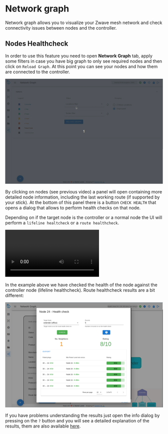 # Network graph

Network graph allows you to visualize your Zwave mesh network and check connectivity issues between nodes and the controller.

## Nodes Healthcheck

In order to use this feature you need to open **Network Graph** tab, apply some filters in case you have big graph to only see required nodes and then click on `Reload Graph`. At this point you can see your nodes and how them are connected to the controller.

![Load Graph](../_images/load_graph.gif)

By clicking on nodes (see previous video) a panel will open containing more detailed node information, including the last working route (if supported by your stick). At the bottom of this panel there is a button `CHECK HEALTH` that opens a dialog that allows to perform health checks on that node.

Depending on if the target node is the controller or a normal node the UI will perform a `lifeline healtcheck` or a `route healthcheck`.

![Lifeline health](../_images/lifeline_health.mp4 ':include :type=video controls width=100% height=600px')

In the example above we have checked the health of the node against the controller node (lifeline healthcheck). Route healthcheck results are a bit different:

![Route health results](../_images/route_health_result.png)

If you have problems understanding the results just open the info dialog by pressing on the `?` button and you will see a detailed explanation of the results, them are also available [here](https://zwave-js.github.io/node-zwave-js/#/api/node?id=checklifelinehealth).
